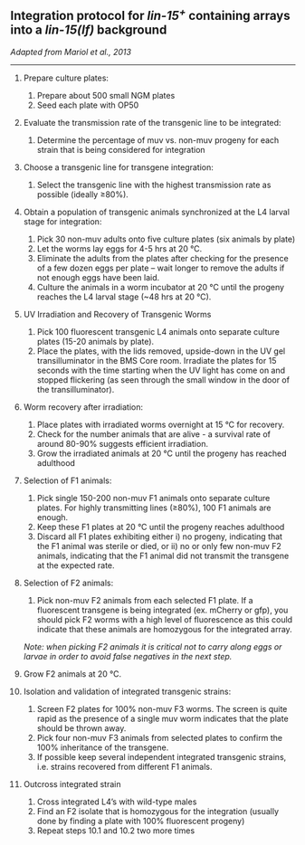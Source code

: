 ##  ﻿Integration protocol for <i>lin-15<sup>+</sup></i> containing arrays into a <i>lin-15(lf)</i> background

*Adapted from Mariol et al., 2013*

---

1. Prepare culture plates:
   1. Prepare about 500 small NGM plates
   1. Seed each plate with OP50

1. Evaluate the transmission rate of the transgenic line to be integrated:
   1. Determine the percentage of muv vs. non-muv progeny for each strain that is being considered for integration

1. Choose a transgenic line for transgene integration:
   1. Select the transgenic line with the highest transmission rate as possible (ideally ≥80%).

1. Obtain a population of transgenic animals synchronized at the L4 larval stage for integration:
   1. Pick 30 non-muv adults onto five culture plates (six animals by plate)
   1. Let the worms lay eggs for 4-5 hrs at 20 °C.
   1. Eliminate the adults from the plates after checking for the presence of a few dozen eggs per plate – wait longer to remove the adults if not enough eggs have been laid.
   1. Culture the animals in a worm incubator at 20 °C until the progeny reaches the L4 larval stage (~48 hrs at 20 °C).

1. UV Irradiation and Recovery of Transgenic Worms
   1. Pick 100 fluorescent transgenic L4 animals onto separate culture plates (15-20 animals by plate).
   1. Place the plates, with the lids removed, upside-down in the UV gel transilluminator in the BMS Core room. Irradiate the plates for 15 seconds with the time starting when the UV light has come on and stopped flickering (as seen through the small window in the door of the transilluminator).

1. Worm recovery after irradiation:
   1. Place plates with irradiated worms overnight at 15 °C for recovery.
   1. Check for the number animals that are alive - a survival rate of around 80-90% suggests efficient irradiation.
   1. Grow the irradiated animals at 20 °C until the progeny has reached adulthood

1. Selection of F1 animals:
   1. Pick single 150-200 non-muv F1 animals onto separate culture plates. For highly transmitting lines (≥80%), 100 F1 animals are enough.
   1. Keep these F1 plates at 20 °C until the progeny reaches adulthood
   1. Discard all F1 plates exhibiting either i) no progeny, indicating that the F1 animal was sterile or died, or ii) no or only few non-muv F2 animals, indicating that the F1 animal did not transmit the transgene at the expected rate. 

1. Selection of F2 animals:
   1. Pick non-muv F2 animals from each selected F1 plate. If a fluorescent transgene is being integrated (ex. mCherry or gfp), you should pick F2 worms with a high level of fluorescence as this could indicate that these animals are homozygous for the integrated array.
   
   *Note: when picking F2 animals it is critical not to carry along eggs or larvae in order to avoid false negatives in the next step.*

1. Grow F2 animals at 20 °C.

1. Isolation and validation of integrated transgenic strains:
   1. Screen F2 plates for 100% non-muv F3 worms. The screen is quite rapid as the presence of a single muv worm indicates that the plate should be thrown away. 
   1. Pick four non-muv F3 animals from selected plates to confirm the 100% inheritance of the transgene. 
   1. If possible keep several independent integrated transgenic strains, i.e. strains recovered from different F1 animals.

1. Outcross integrated strain
   1. Cross integrated L4’s with wild-type males
   1. Find an F2 isolate that is homozygous for the integration (usually done by finding a plate with 100% fluorescent progeny)  
   1. Repeat steps 10.1 and 10.2 two more times  
